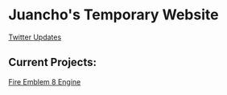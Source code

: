 # Juancho's Temporary Website

[Twitter Updates](https://twitter.com/Juancho_Dev)

## Current Projects:

[Fire Emblem 8 Engine](https://juancho-fe.github.io/fe8-engine/)


